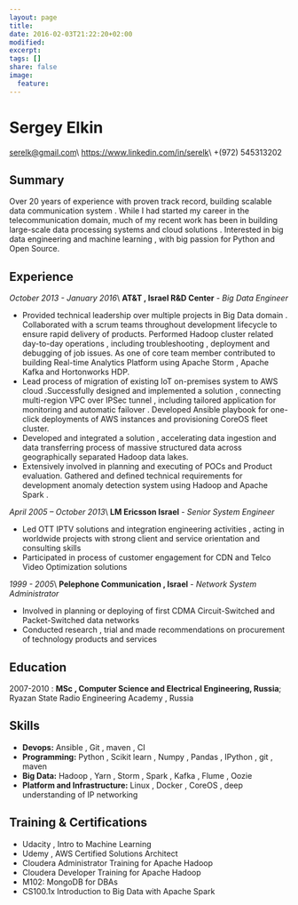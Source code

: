 ```yaml
---
layout: page
title: 
date: 2016-02-03T21:22:20+02:00
modified:
excerpt:
tags: []
share: false
image:
  feature:
---
```


Sergey Elkin
============

<serelk@gmail.com>\\
<https://www.linkedin.com/in/serelk>\\
+(972) 545313202

Summary 
--------
Over 20 years of experience with proven track record, building scalable data communication system  . While I had started my career in the telecommunication domain, much of my recent work has been in building large-scale data processing systems and cloud solutions . Interested in big data engineering and machine learning , with big passion for Python and Open Source.

Experience
----------

_October 2013 - January 2016_\\
**AT&T , Israel R&D Center** -  _Big Data Engineer_

* Provided technical leadership over multiple projects in Big Data domain . Collaborated with a scrum teams throughout development lifecycle to ensure rapid delivery of products. Performed Hadoop cluster related  day-to-day operations , including troubleshooting , deployment and debugging of job issues. As one of core team member contributed to building Real-time Analytics Platform using Apache Storm , Apache Kafka  and  Hortonworks HDP.
* Lead process of migration of existing IoT on-premises system to AWS cloud .Successfully designed and implemented a solution , connecting  multi-region  VPC over IPSec tunnel , including tailored application for monitoring and automatic failover . Developed Ansible playbook  for one-click deployments of AWS instances and provisioning CoreOS fleet cluster.
* Developed and integrated a solution , accelerating data ingestion and data transferring process of massive structured data across geographically separated Hadoop  data lakes. 
* Extensively involved in planning and  executing of POCs and Product evaluation. Gathered and defined technical requirements for development anomaly detection system using Hadoop and Apache Spark .

_April 2005 – October 2013_\\
**LM Ericsson Israel**  -  _Senior System Engineer_

* Led OTT IPTV solutions and integration engineering activities , acting in worldwide projects with strong client and service orientation and consulting skills 
* Participated in process of customer engagement for CDN and Telco Video Optimization solutions

_1999 - 2005_\\
**Pelephone Communication , Israel** - _Network System Administrator_
* Involved in planning or deploying of first CDMA Circuit-Switched  and Packet-Switched data networks 
* Conducted research , trial  and made recommendations on procurement of technology products and services

Education
---------

2007-2010
:   **MSc , Computer Science and Electrical Engineering, Russia**; Ryazan State Radio Engineering Academy , Russia



Skills 
---------
- **Devops:** Ansible , Git , maven , CI 
- **Programming:** Python , Scikit learn , Numpy , Pandas , IPython , git , maven 
- **Big Data:** Hadoop , Yarn , Storm , Spark , Kafka , Flume , Oozie 
- **Platform and Infrastructure:** Linux , Docker , CoreOS , deep understanding of IP networking

Training & Certifications
--------------------------

- Udacity , Intro to Machine Learning 
- Udemy , AWS Certified Solutions Architect
- Cloudera Administrator Training for Apache Hadoop 
- Cloudera Developer Training for Apache Hadoop
- M102: MongoDB for DBAs
- CS100.1x Introduction to Big Data with Apache Spark

